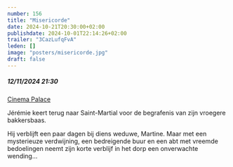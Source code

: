 ```yaml
---
number: 156
title: "Misericorde"
date: 2024-10-21T20:30:00+02:00
publishdate: 2024-10-01T22:14:26+02:00
trailer: "3CazLufqFvA"
leden: []
image: "posters/misericorde.jpg"
draft: false
---
```


##### 12/11/2024 21:30

[Cinema Palace](https://cinema-palace.be/nl/film/misericorde)

Jérémie keert terug naar Saint-Martial voor de begrafenis van zijn vroegere bakkersbaas. 
<!--more-->
Hij verblijft een paar dagen bij diens weduwe, Martine. Maar met een mysterieuze
verdwijning, een bedreigende buur en een abt met vreemde bedoelingen neemt
zijn korte verblijf in het dorp een onverwachte wending...